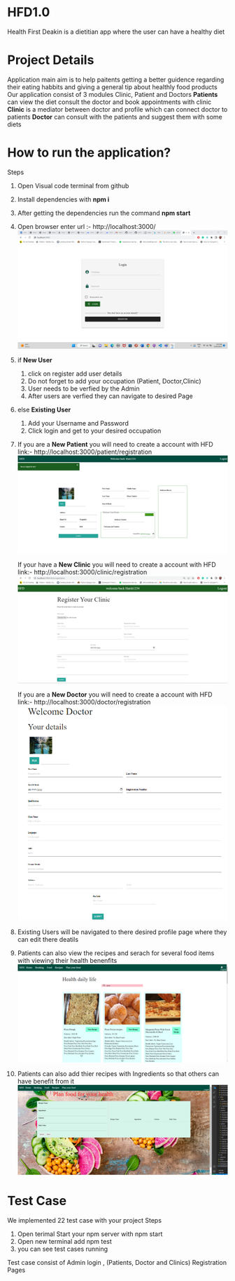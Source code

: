 # HFD1.0
Health First Deakin is a dietitian app where the user can have a healthy diet

# Project Details
Application main aim is to help paitents getting a better guidence regarding their eating habbits and giving a general tip about healthly food products
Our application consist of 3 modules Clinic, Patient and Doctors 
**Patients** can view the diet consult the doctor and book appointments with clinic
**Clinic** is a mediator between doctor and profile which can connect doctor to patients
**Doctor** can consult with the patients and suggest them with some diets

# How to run the application?
Steps
1) Open Visual code terminal from github
2) Install dependencies with **npm i**
3) After getting the dependencies run the command **npm start** 
4) Open browser enter url :- http://localhost:3000/
![Login Page](./public/images/Login.jpg)
5) if **New User**
    1) click on register add user details
    2) Do not forget to add your occupation (Patient, Doctor,Clinic)
    3) User needs to be verfied by the Admin 
    4) After users are verfied they can navigate to desired Page
5) else **Existing User**
    1) Add your Username and Password 
    2) Click login and get to your desired occupation
6) If you are a **New Patient** you will need to create a account with HFD link:- http://localhost:3000/patient/registration
   ![Patient Register Page](./public/images/Patientregis.png)

   If your have a **New Clinic** you will need to create a account with HFD link:- http://localhost:3000/clinic/registration
      ![Clinic Register Page](./public/images/Clinic%20register.png)

   If you are a **New Doctor** you will need to create a account with HFD link:- http://localhost:3000/doctor/registration
      ![Doctor Register Page](./public/images/doc%20regis.png)

7) Existing Users will be navigated to there desired profile page where they can edit there deatils
8) Patients can also view the recipes and serach for several food items with viewing their health benenfits
      ![Recipe Page](./public/images/recp.png)
9) Patients can also add thier recipes with Ingredients so that others can have benefit from it
       ![Plan your diet Page](./public/images/plan.png)


# Test Case
We implemented 22 test case with your project
Steps
1) Open terimal Start your npm server with npm start 
2) Open new terminal add npm test
3) you can see test cases running

Test case consist of Admin login , (Patients, Doctor and Clinics) Registration Pages  

   



